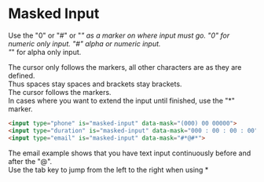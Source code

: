# Masked Input

Use the "0" or "#" or "_" as a marker on where input must go.
"0" for numeric only input.
"#" alpha or numeric input.  
"_" for alpha only input.

The cursor only follows the markers, all other characters are as they are defined.  
Thus spaces stay spaces and brackets stay brackets.  
The cursor follows the markers.  
In cases where you want to extend the input until finished, use the "*" marker.

```html
<input type="phone" is="masked-input" data-mask="(000) 00 00000">
<input type="duration" is="masked-input" data-mask="000 : 00 : 00 : 00">
<input type="email" is="masked-input" data-mask="#*@#*">
```

The email example shows that you have text input continuously before and after the "@".  
Use the tab key to jump from the left to the right when using *